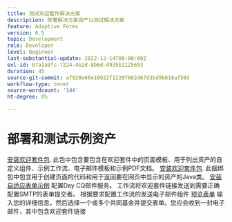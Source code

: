 ```yaml
---
title: 测试欢迎套件解决方案
description: 部署解决方案资产以测试解决方案
feature: Adaptive Forms
version: 6.5
topic: Development
role: Developer
level: Beginner
last-substantial-update: 2022-12-14T00:00:00Z
exl-id: 07a1a9fc-7224-4e2d-8b6d-d935b1125653
duration: 45
source-git-commit: af928e60410022f12207082467d3bd9b818af59d
workflow-type: tm+mt
source-wordcount: '144'
ht-degree: 0%

---
```


# 部署和测试示例资产

[安装欢迎套件包](assets/welcomekit.zip). 此包中包含要包含在欢迎套件中的页面模板、用于列出资产的自定义组件、示例工作流、电子邮件模板和示例PDF文档。
[安装欢迎套件包](assets/welcomekit.core-1.0.0-SNAPSHOT.jar). 此捆绑包中包含用于创建页面的代码和用于返回要在网页中显示的资产的Java类。
[安装自适应表单示例](assets/account-openeing-form.zip)
配置Day CQ邮件服务。 工作流将欢迎套件链接发送到需要正确配置SMTP的表单提交者。
根据要求配置工作流的发送电子邮件组件
[预览表单](http://localhost:4502/content/dam/formsanddocuments/co-operators/accountopeningform/jcr:content?wcmmode=disabled)
输入您的详细信息，然后选择一个或多个共同基金并提交表单。您应会收到一封电子邮件，其中包含欢迎套件链接
